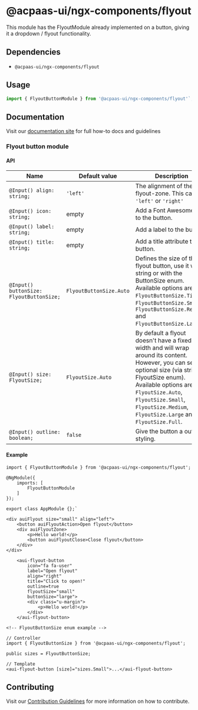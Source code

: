 # @acpaas-ui/ngx-components/flyout

This module has the FlyoutModule already implemented on a button, giving it a dropdown / flyout functionality.

## Dependencies
* `@acpaas-ui/ngx-components/flyout`

## Usage

```javascript
import { FlyoutButtonModule } from '@acpaas-ui/ngx-components/flyout'`;
```

## Documentation

Visit our [documentation site](https://acpaas-ui.digipolis.be/) for full how-to docs and guidelines

### Flyout button module

#### API

| Name         | Default value | Description |
| -----------  | ------ | -------------------------- |
| `@Input() align: string;` | `'left'` | The alignment of the flyout-zone. This can be `'left'` or `'right'` |
| `@Input() icon: string;` | empty | Add a Font Awesome icon to the button. |
| `@Input() label: string;` | empty | Add a label to the button. |
| `@Input() title: string;` | empty | Add a title attribute to the button. |
| `@Input() buttonSize: FlyoutButtonSize;` | `FlyoutButtonSize.Auto` | Defines the size of the flyout button, use it with a string or with the ButtonSize enum. Available options are `FlyoutButtonSize.Tiny`, `FlyoutButtonSize.Small`, `FlyoutButtonSize.Regular` and `FlyoutButtonSize.Large`. |
| `@Input() size: FlyoutSize;` | `FlyoutSize.Auto` | By default a flyout doesn't have a fixed width and will wrap around its content. However, you can set an optional size (via string or FlyoutSize enum). Available options are `FlyoutSize.Auto`, `FlyoutSize.Small`, `FlyoutSize.Medium`, `FlyoutSize.Large` and `FlyoutSize.Full`. |
| `@Input() outline: boolean;` | `false` | Give the button a outlined styling. |

#### Example

```
import { FlyoutButtonModule } from '@acpaas-ui/ngx-components/flyout';

@NgModule({
	imports: [
		FlyoutButtonModule
	]
});

export class AppModule {};`
```

```
<div auiFlyout size="small" align="left">
    <button auiFlyoutAction>Open flyout</button>
    <div auiFlyoutZone>
        <p>Hello world!</p>
        <button auiFlyoutClose>Close flyout</button>
    </div>
</div>
```

```
	<aui-flyout-button
		icon="fa fa-user"
		label="Open flyout"
		align="right"
		title="Click to open!"
		outline=true
		flyoutSize="small"
		buttonSize="large">
		<div class="u-margin">
			<p>Hello world!</p>
		</div>
	</aui-flyout-button>
```

```
<!-- FlyoutButtonSize enum example -->

// Controller
import { FlyoutButtonSize } from '@acpaas-ui/ngx-components/flyout';

public sizes = FlyoutButtonSize;

// Template
<aui-flyout-button [size]="sizes.Small">...</aui-flyout-button>
```

## Contributing

Visit our [Contribution Guidelines](./contribute.md) for more information on how to contribute.

